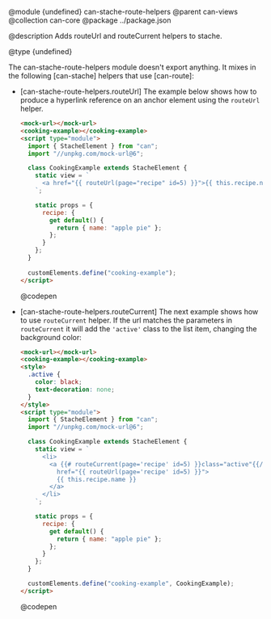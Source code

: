 @module {undefined} can-stache-route-helpers
@parent can-views
@collection can-core
@package ../package.json

@description Adds routeUrl and routeCurrent helpers to stache.

@type {undefined}

  The can-stache-route-helpers module doesn't export anything. It mixes in the following [can-stache] helpers that use [can-route]:

  - [can-stache-route-helpers.routeUrl]
    The example below shows how to produce a hyperlink reference on an anchor element using the `routeUrl` helper.

    ```html
    <mock-url></mock-url>
    <cooking-example></cooking-example>
    <script type="module">
      import { StacheElement } from "can";
      import "//unpkg.com/mock-url@6";

      class CookingExample extends StacheElement {
        static view = `
          <a href="{{ routeUrl(page="recipe" id=5) }}">{{ this.recipe.name }}</a>
        `;

        static props = {
          recipe: {
            get default() {
              return { name: "apple pie" };
            };
          }
        };
      }
      
      customElements.define("cooking-example");
    </script>
    ```
    @codepen

  - [can-stache-route-helpers.routeCurrent]
    The next example shows how to use `routeCurrent` helper. If the url matches the parameters in `routeCurrent` it will add the `'active'` class to the list item, changing the background color:

    ```html
    <mock-url></mock-url>
    <cooking-example></cooking-example>
    <style>
      .active {
        color: black;
        text-decoration: none;
      }
    </style>
    <script type="module">
      import { StacheElement } from "can";
      import "//unpkg.com/mock-url@6";

      class CookingExample extends StacheElement {
        static view = `
          <li>
            <a {{# routeCurrent(page='recipe' id=5) }}class="active"{{/ routeCurrent }}
              href="{{ routeUrl(page='recipe' id=5) }}">
              {{ this.recipe.name }}
            </a>
          </li>
        `;

        static props = {
          recipe: {
            get default() {
              return { name: "apple pie" };
            };
          }
        };
      }

      customElements.define("cooking-example", CookingExample);
    </script>
    ```
    @codepen
